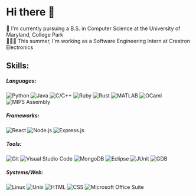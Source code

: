 # Hi there 👋

📕 I'm currently pursuing a B.S. in Computer Science at the University of Maryland, College Park <br />
👨🏽‍💻 This summer, I'm working as a Software Engineering Intern at Crestron Electronics

## Skills:

##### Languages: <br />
![Python](https://img.shields.io/badge/-Python-ffde57?style=flat&logo=python)
![Java](https://img.shields.io/badge/-Java-007396?style=flat&logo=java)
![C/C++](https://img.shields.io/badge/-C/C%2B%2B-00599C?style=flat&logo=c)
![Ruby](https://img.shields.io/badge/-Ruby-CC342D?style=flat&logo=ruby)
![Rust](https://img.shields.io/badge/-Rust-000000?style=flat&logo=rust)
![MATLAB](https://img.shields.io/badge/-MATLAB-0076A8?style=flat&logo=mathworks)
![OCaml](https://img.shields.io/badge/-OCaml-ffc0cb?style=flat&logo=ocaml)
![MIPS Assembly](https://img.shields.io/badge/-MIPS%20Assembly-0076A8?style=flat)

##### Frameworks: <br />
![React](https://img.shields.io/badge/-React-ffa500?style=flat&logo=react)
![Node.js](https://img.shields.io/badge/-Node.js-ffb6c1?style=flat&logo=node.js)
![Express.js](https://img.shields.io/badge/-Express.js-000000?style=flat&logo=express)

##### Tools: <br />
![Git](https://img.shields.io/badge/-Git-bdb76b?style=flat&logo=git)
![Visual Studio Code](https://img.shields.io/badge/-Visual%20Studio%20Code-007ACC?style=flat&logo=visual-studio-code)
![MongoDB](https://img.shields.io/badge/-MongoDB-ffd700?style=flat&logo=mongodb)
![Eclipse](https://img.shields.io/badge/-Eclipse-2C2255?style=flat&logo=eclipse)
![JUnit](https://img.shields.io/badge/-JUnit-7cfc00?style=flat&logo=junit5)
![GDB](https://img.shields.io/badge/-GDB-000000?style=flat&logo=gnu)

##### Systems/Web: <br />
![Linux](https://img.shields.io/badge/-Linux-d8bfd8?style=flat&logo=linux)
![Unix](https://img.shields.io/badge/-Unix-000000?style=flat&logo=unix)
![HTML](https://img.shields.io/badge/-HTML-ff69b4?style=flat&logo=html5)
![CSS](https://img.shields.io/badge/-CSS-1572B6?style=flat&logo=css3)
![Microsoft Office Suite](https://img.shields.io/badge/-Microsoft%20Office%20Suite-D83B01?style=flat&logo=microsoft-office)



<!--
**rohanshar77/rohanshar77** is a ✨ _special_ ✨ repository because its `README.md` (this file) appears on your GitHub profile.

Here are some ideas to get you started:

- 🔭 I’m currently working on ...
- 🌱 I’m currently learning ...
- 👯 I’m looking to collaborate on ...
- 🤔 I’m looking for help with ...
- 💬 Ask me about ...
- 📫 How to reach me: ...
- 😄 Pronouns: ...
- ⚡ Fun fact: ...
-->
